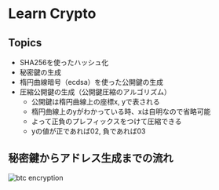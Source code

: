 # Learn Crypto

## Topics
- SHA256を使ったハッシュ化
- 秘密鍵の生成
- 楕円曲線暗号（ecdsa）を使った公開鍵の生成
- 圧縮公開鍵の生成（公開鍵圧縮のアルゴリズム）
  - 公開鍵は楕円曲線上の座標x, yで表される
  - 楕円曲線上のyがわかっている時、xは自明なので省略可能
  - よって正負のプレフィックスをつけて圧縮できる
  - yの値が正であれば02, 負であれば03

## 秘密鍵からアドレス生成までの流れ
![btc encryption](https://github.com/shunk-py/images/blob/master/btc-encryption.png)